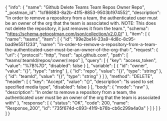 {
  "info": {
    "name": "Github Delete Teams Team Repos Owner Repo",
    "_postman_id": "1cf86883-8a2b-41f5-8853-9503b1974552",
    "description": "In order to remove a repository from a team, the authenticated user must be an owner of the org that the team is associated with. NOTE: This does not delete the repository, it just removes it from the team.",
    "schema": "https://schema.getpostman.com/json/collection/v2.0.0/"
  },
  "item": [
    {
      "name": "teams",
      "item": [
        {
          "id": "99e2be14-23a9-4d8c-8c95-bad9e5511233",
          "name": "in-order-to-remove-a-repository-from-a-team-the-authenticated-user-must-be-an-owner-of-the-org-that-",
          "request": {
            "url": {
              "protocol": "http",
              "host": "api.github.com",
              "path": [
                "teams/:teamId/repos/:owner/:repo"
              ],
              "query": [
                {
                  "key": "access_token",
                  "value": "%7B%7D",
                  "disabled": false
                }
              ],
              "variable": [
                {
                  "id": "owner",
                  "value": "{}",
                  "type": "string"
                },
                {
                  "id": "repo",
                  "value": "{}",
                  "type": "string"
                },
                {
                  "id": "teamId",
                  "value": "{}",
                  "type": "string"
                }
              ]
            },
            "method": "DELETE",
            "header": [
              {
                "key": "Accept",
                "value": "{}",
                "description": "Is used to set specified media type",
                "disabled": false
              }
            ],
            "body": {
              "mode": "raw"
            },
            "description": "In order to remove a repository from a team, the authenticated user must be an owner of the org that the team is associated with"
          },
          "response": [
            {
              "status": "OK",
              "code": 200,
              "name": "Response_200",
              "id": "735f674d-c693-41f9-b76b-cb6c299a4a0a"
            }
          ]
        }
      ]
    }
  ]
}